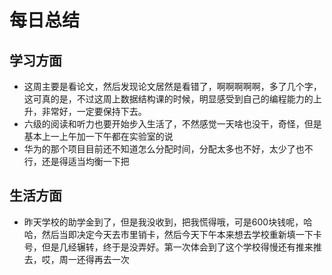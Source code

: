 # 每日总结
## 学习方面
* 这周主要是看论文，然后发现论文居然是看错了，啊啊啊啊啊，多了几个字，这可真的是，不过这周上数据结构课的时候，明显感受到自己的编程能力的上升，非常好，一定要保持下去。
* 六级的阅读和听力也要开始步入生活了，不然感觉一天啥也没干，奇怪，但是基本上一上午加一下午都在实验室的说
* 华为的那个项目目前还不知道怎么分配时间，分配太多也不好，太少了也不行，还是得适当均衡一下把
## 生活方面
* 昨天学校的助学金到了，但是我没收到，把我慌得哦，可是600块钱呢，哈哈，然后当即决定今天去市里销卡，然后今天下午本来想去学校重新填一下卡号，但是几经辗转，终于是没弄好。第一次体会到了这个学校得慢还有推来推去，哎，周一还得再去一次


